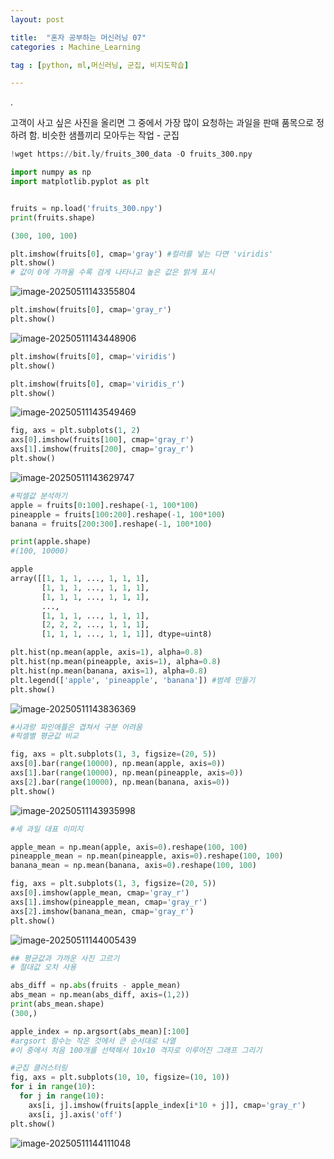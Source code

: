 ```yaml
---
layout: post

title:  "혼자 공부하는 머신러닝 07"
categories : Machine_Learning

tag : [python, ml,머신러닝, 군집, 비지도학습]

---
```




.

고객이 사고 싶은 사진을 올리면 그 중에서 가장 많이 요청하는 과일을 판매 품목으로 정하려 함.
비슷한 샘플끼리 모아두는 작업 - 군집


```python
!wget https://bit.ly/fruits_300_data -O fruits_300.npy

import numpy as np
import matplotlib.pyplot as plt


fruits = np.load('fruits_300.npy')
print(fruits.shape)

(300, 100, 100)
```

```python
plt.imshow(fruits[0], cmap='gray') #컬러를 넣는 다면 'viridis'
plt.show()
# 값이 0에 가까울 수록 검게 나타나고 높은 값은 밝게 표시
```

![image-20250511143355804](../../../../images/2025-05-11-ml_07/1.png)

```python
plt.imshow(fruits[0], cmap='gray_r') 
plt.show()
```

![image-20250511143448906](../../../../images/2025-05-11-ml_07/2.png)

```python
plt.imshow(fruits[0], cmap='viridis')
plt.show()

plt.imshow(fruits[0], cmap='viridis_r')
plt.show()
```

![image-20250511143549469](../../../../images/2025-05-11-ml_07/3.png)



```python
fig, axs = plt.subplots(1, 2)
axs[0].imshow(fruits[100], cmap='gray_r')
axs[1].imshow(fruits[200], cmap='gray_r')
plt.show()
```

![image-20250511143629747](../../../../images/2025-05-11-ml_07/4.png)

```python
#픽셀값 분석하기
apple = fruits[0:100].reshape(-1, 100*100)
pineapple = fruits[100:200].reshape(-1, 100*100)
banana = fruits[200:300].reshape(-1, 100*100)

print(apple.shape)
#(100, 10000)

apple
array([[1, 1, 1, ..., 1, 1, 1],
       [1, 1, 1, ..., 1, 1, 1],
       [1, 1, 1, ..., 1, 1, 1],
       ...,
       [1, 1, 1, ..., 1, 1, 1],
       [2, 2, 2, ..., 1, 1, 1],
       [1, 1, 1, ..., 1, 1, 1]], dtype=uint8)
```

```python
plt.hist(np.mean(apple, axis=1), alpha=0.8)
plt.hist(np.mean(pineapple, axis=1), alpha=0.8)
plt.hist(np.mean(banana, axis=1), alpha=0.8)
plt.legend(['apple', 'pineapple', 'banana']) #범례 만들기
plt.show()
```

![image-20250511143836369](../../../../images/2025-05-11-ml_07/5.png)

```python
#사과랑 파인애플은 겹쳐서 구분 어려움
#픽셀별 평균값 비교

fig, axs = plt.subplots(1, 3, figsize=(20, 5))
axs[0].bar(range(10000), np.mean(apple, axis=0))
axs[1].bar(range(10000), np.mean(pineapple, axis=0))
axs[2].bar(range(10000), np.mean(banana, axis=0))
plt.show()
```

![image-20250511143935998](../../../../images/2025-05-11-ml_07/6.png)

```python
#세 과일 대표 이미지

apple_mean = np.mean(apple, axis=0).reshape(100, 100)
pineapple_mean = np.mean(pineapple, axis=0).reshape(100, 100)
banana_mean = np.mean(banana, axis=0).reshape(100, 100)

fig, axs = plt.subplots(1, 3, figsize=(20, 5))
axs[0].imshow(apple_mean, cmap='gray_r')
axs[1].imshow(pineapple_mean, cmap='gray_r')
axs[2].imshow(banana_mean, cmap='gray_r')
plt.show()
```

![image-20250511144005439](../../../../images/2025-05-11-ml_07/7.png)

```python
## 평균값과 가까운 사진 고르기
# 절대값 오차 사용

abs_diff = np.abs(fruits - apple_mean)
abs_mean = np.mean(abs_diff, axis=(1,2))
print(abs_mean.shape)
(300,)

apple_index = np.argsort(abs_mean)[:100]
#argsort 함수는 작은 것에서 큰 순서대로 나열
#이 중에서 처음 100개를 선택해서 10x10 격자로 이루어진 그래프 그리기

#군집 클러스터링
fig, axs = plt.subplots(10, 10, figsize=(10, 10))
for i in range(10):
  for j in range(10):
    axs[i, j].imshow(fruits[apple_index[i*10 + j]], cmap='gray_r')
    axs[i, j].axis('off')
plt.show()
```

![image-20250511144111048](../../../../images/2025-05-11-ml_07/8.png)